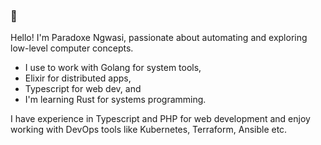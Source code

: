 ### 👋

Hello! I'm Paradoxe Ngwasi, 
passionate about automating and exploring low-level computer concepts. 
- I use to work with Golang for system tools,
- Elixir for distributed apps,
- Typescript for web dev, and
- I'm learning Rust for systems programming.

I have experience in Typescript and PHP for web development and enjoy working with DevOps tools like Kubernetes, Terraform, Ansible etc.
